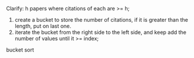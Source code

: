Clarify: h papers where citations of each are >= h;
 

1. create a bucket to store the number of citations, if it is greater than the length, put on last one.
2. iterate the bucket from the right side to the left side, and keep add the number of values until it >= index;

bucket sort
